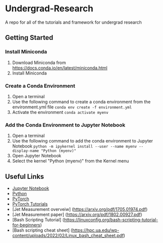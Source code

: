 # Undergrad-Research
A repo for all of the tutorials and framework for undergrad research

## Getting Started
### Install Miniconda
1. Download Miniconda from https://docs.conda.io/en/latest/miniconda.html
2. Install Miniconda

### Create a Conda Environment
1. Open a terminal
2. Use the following command to create a conda environment from the environment.yml file
``` conda env create -f environment.yml ```
3. Activate the environment
``` conda activate myenv ```

### Add the Conda Environment to Jupyter Notebook
1. Open a terminal
2. Use the following command to add the conda environment to Jupyter Notebook
``` python -m ipykernel install --user --name myenv --display-name "Python (myenv)" ```
3. Open Jupyter Notebook
4. Select the kernel "Python (myenv)" from the Kernel menu


## Useful Links
* [Jupyter Notebook](https://jupyter.org/)
* [Python](https://www.python.org/)
* [PyTorch](https://pytorch.org/)
* [PyTorch Tutorials](https://pytorch.org/tutorials/)
* [Jet Measurement overveiw] (https://arxiv.org/pdf/1705.01974.pdf)
* [Jet Measurement paper] (https://arxiv.org/pdf/1802.00927.pdf)
* [Bash Scripting Tutorial] (https://linuxconfig.org/bash-scripting-tutorial-for-beginners)
* [Bash scripting cheat sheet] (https://hpc.ua.edu/wp-content/uploads/2022/02/Linux_bash_cheat_sheet.pdf)